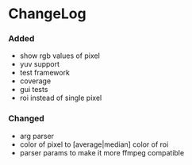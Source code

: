 ChangeLog
==========

### Added
 - show rgb values of pixel
 - yuv support
 - test framework
 - coverage
 - gui tests
 - roi instead of single pixel

### Changed
 - arg parser
 - color of pixel to [average|median] color of roi
 - parser params to make it more ffmpeg compatible
